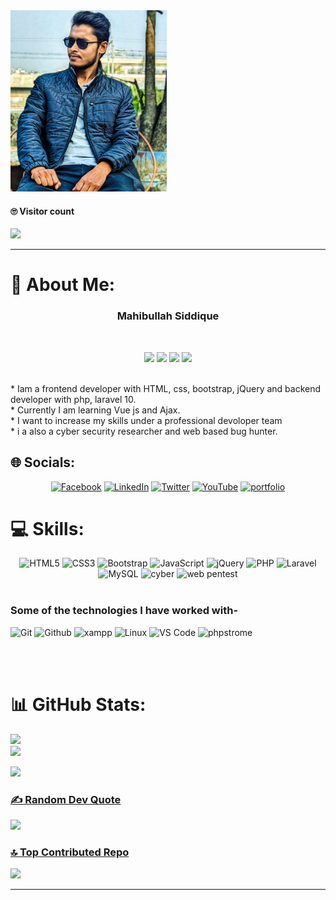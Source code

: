 <img src="https://raw.githubusercontent.com/wh1t3-shadow/wh1t3-shadow/main/IMG_20230412_025544.jpg" alt="Girl in a jacket" width="250" height="290">

#### 🙄 Visitor count <br>

  <img src="https://profile-counter.glitch.me/wh1t3-shadow/count.svg" /><hr>
  
# 💫 About Me:



<h3 align="center">Mahibullah Siddique</h3><br>
 <p align="center">
<img src="https://img.shields.io/badge/Age-23-blue" />
  <img src="https://img.shields.io/badge/Focus-web devolop-brightgreen" />
  <img src="https://img.shields.io/badge/Lives-bangladesh-success" />
  <img src="https://img.shields.io/badge/Languages-Bangla%20%26%20English-brightgreen" />
</p>
<br>
* Iam a frontend developer with HTML, css, bootstrap, jQuery and backend developer with php, laravel 10.<br>
* Currently I am learning Vue js and Ajax.<br>
* I want to increase my skills under a professional devoloper team <br>
* i a also a cyber security researcher and web based bug hunter.

## 🌐 Socials:

<div align="center">
  
[![Facebook](https://img.shields.io/badge/Facebook-%231877F2.svg?logo=Facebook&logoColor=white)](https://facebook.com/sayem.khan.0000) [![LinkedIn](https://img.shields.io/badge/LinkedIn-%230077B5.svg?logo=linkedin&logoColor=white)](https://linkedin.com/in/mahibullah-siddique) [![Twitter](https://img.shields.io/badge/Twitter-%231DA1F2.svg?logo=Twitter&logoColor=white)](https://twitter.com/mahibullah007) [![YouTube](https://img.shields.io/badge/YouTube-%23FF0000.svg?logo=YouTube&logoColor=white)](https://youtube.com/@whiteshadow6040) [![portfolio](https://img.shields.io/badge/portfolio-%23FF0000.svg?logo=angularuniversal&logoColor=white)](https://mahibullah.xyz)
  
</div>
  
# 💻 Skills:

<div align="center">
  
![HTML5](https://img.shields.io/badge/html5-%23E34F26.svg?style=for-the-badge&logo=html5&logoColor=white) ![CSS3](https://img.shields.io/badge/css3-%231572B6.svg?style=for-the-badge&logo=css3&logoColor=white) ![Bootstrap](https://img.shields.io/badge/bootstrap-%23563D7C.svg?style=for-the-badge&logo=bootstrap&logoColor=white) ![JavaScript](https://img.shields.io/badge/javascript-%23323330.svg?style=for-the-badge&logo=javascript&logoColor=%23F7DF1E) ![jQuery](https://img.shields.io/badge/jquery-%230769AD.svg?style=for-the-badge&logo=jquery&logoColor=white) ![PHP](https://img.shields.io/badge/php-%23777BB4.svg?style=for-the-badge&logo=php&logoColor=white)  ![Laravel](https://img.shields.io/badge/laravel-%23FF2D20.svg?style=for-the-badge&logo=laravel&logoColor=white)  ![MySQL](https://img.shields.io/badge/mysql-%2300f.svg?style=for-the-badge&logo=mysql&logoColor=white) ![cyber](https://img.shields.io/badge/-cyber%20security-black?style=for-the-badge&logo=springsecurity) ![web pentest](https://img.shields.io/badge/-web%20pentesting-black?style=for-the-badge&logo=springsecurity)<br><br>
</div>
  
### Some of the technologies I have worked with-</br>
![Git](http://img.shields.io/badge/-Git-000000?style=for-the-badge&logo=Git)
![Github](http://img.shields.io/badge/-Github-000000?style=for-the-badge&logo=Github&logoColor=green)
![xampp](https://img.shields.io/badge/-xampp-black?style=for-the-badge&logo=xampp)
![Linux](http://img.shields.io/badge/-Linux-000000?style=for-the-badge&logo=linux)
![VS Code](http://img.shields.io/badge/-VS%20Code-000000?style=for-the-badge&logo=Visual-studio-code&logoColor=blue)
![phpstrome](https://img.shields.io/badge/-php--strom-black?style=for-the-badge&logo=phpstorm)

</br></br>


# 📊 GitHub Stats:
![](https://github-readme-stats.vercel.app/api?username=wh1t3-shadow&theme=radical&hide_border=false&include_all_commits=true&count_private=true)<br/>
![](https://github-readme-streak-stats.herokuapp.com/?user=wh1t3-shadow&theme=radical&hide_border=false)<br/>




<a href="https://github.com/wh1t3-shadow">

  <img src="https://github-readme-stats.vercel.app/api/top-langs/?username=wh1t3-shadow&theme=radical&hide=glsl,python" />




### ✍️ Random Dev Quote
![](https://quotes-github-readme.vercel.app/api?type=vetical&theme=merko)

### 🔝 Top Contributed Repo
![](https://github-contributor-stats.vercel.app/api?username=wh1t3-shadow&limit=5&theme=tokyonight&combine_all_yearly_contributions=true)

---









<!-- Proudly created with GPRM ( https://gprm.itsvg.in ) -->
